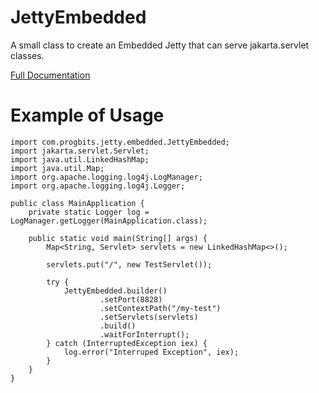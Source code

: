 # JettyEmbedded

A small class to create an Embedded Jetty that can serve jakarta.servlet classes.

[Full Documentation](docs/JettyEmbedded%20Documentation.md)

# Example of Usage

```
import com.progbits.jetty.embedded.JettyEmbedded;
import jakarta.servlet.Servlet;
import java.util.LinkedHashMap;
import java.util.Map;
import org.apache.logging.log4j.LogManager;
import org.apache.logging.log4j.Logger;

public class MainApplication {
	private static Logger log = LogManager.getLogger(MainApplication.class);
	
	public static void main(String[] args) {
		Map<String, Servlet> servlets = new LinkedHashMap<>();

		servlets.put("/", new TestServlet());
		
		try {
			JettyEmbedded.builder()
					.setPort(8828)
					.setContextPath("/my-test")
					.setServlets(servlets)
					.build()
					.waitForInterrupt();
		} catch (InterruptedException iex) {
			log.error("Interruped Exception", iex);
		}
	}
}
```

